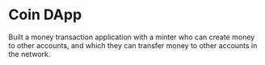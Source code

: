 # Coin DApp

Built a money transaction application with a minter who can create money to other accounts, and which they can transfer money to other accounts in the network.
